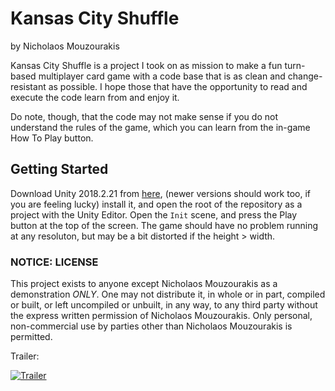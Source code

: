 # Kansas City Shuffle

by Nicholaos Mouzourakis

Kansas City Shuffle is a project I took on as mission to make a fun turn-based multiplayer card game with a code base that is as clean and change-resistant as possible. I hope those that have the opportunity to read and execute the code learn from and enjoy it.

Do note, though, that the code may not make sense if you do not understand the rules of the game, which you can learn from the in-game How To Play button.

## Getting Started

Download Unity 2018.2.21 from [here](https://unity3d.com/get-unity/download/archive), (newer versions should work too, if you are feeling lucky) install it, and open the root of the repository as a project with the Unity Editor. Open the `Init` scene, and press the Play button at the top of the screen. The game should have no problem running at any resoluton, but may be a bit distorted if the height > width.

### NOTICE: LICENSE

This project exists to anyone except Nicholaos Mouzourakis as a demonstration _*ONLY*_. One may not distribute it, in whole or in part, compiled or built, or left uncompiled or unbuilt, in any way, to any third party without the express written permission of Nicholaos Mouzourakis. Only personal, non-commercial use by parties other than Nicholaos Mouzourakis is permitted.

Trailer:

[![Trailer](http://img.youtube.com/vi/1svobeTMMMc/0.jpg)](http://www.youtube.com/watch?v=1svobeTMMMc "Trailer")
